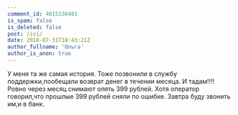 ```yaml
---
comment_id: 4015336481
is_spam: false
is_deleted: false
post: /ivi/
date: 2018-07-31T18:43:21Z
author_fullname: 'Ольга'
author_is_anon: true
---
```


<p>У меня та же самая история. Тоже позвонили в службу поддержки,пообещали возврат денег в течении месяца. И тадам!!!! Ровно через месяц снимают опять 399 рублей. Хотя оператор говорил,что прошлые 399 рублей сняли по ошибке. Завтра буду звонить им,и в банк.</p>
